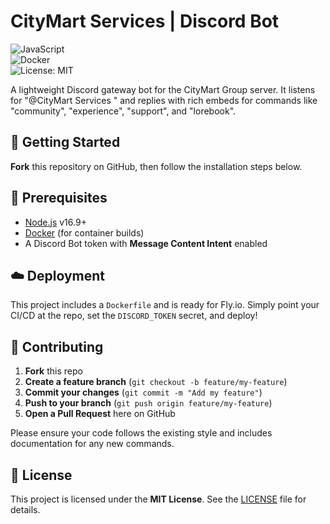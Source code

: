 # CityMart Services | Discord Bot

![JavaScript](https://img.shields.io/badge/Language-JavaScript-yellow.svg)  
![Docker](https://img.shields.io/badge/Container-Docker-blue.svg)  
![License: MIT](https://img.shields.io/badge/License-MIT-green.svg)

A lightweight Discord gateway bot for the CityMart Group server. It listens for "@CityMart Services <keyword>" and replies with rich embeds for commands like "community", "experience", "support", and "lorebook".

## 🚀 Getting Started

**Fork** this repository on GitHub, then follow the installation steps below.

## 🔧 Prerequisites

- [Node.js](https://nodejs.org/) v16.9+  
- [Docker](https://www.docker.com/) (for container builds)  
- A Discord Bot token with **Message Content Intent** enabled  

## ☁️ Deployment

This project includes a `Dockerfile` and is ready for Fly.io. Simply point your CI/CD at the repo, set the `DISCORD_TOKEN` secret, and deploy!

## 🤝 Contributing

1. **Fork** this repo  
2. **Create a feature branch** (`git checkout -b feature/my-feature`)  
3. **Commit your changes** (`git commit -m "Add my feature"`)  
4. **Push to your branch** (`git push origin feature/my-feature`)  
5. **Open a Pull Request** here on GitHub  

Please ensure your code follows the existing style and includes documentation for any new commands.

## 📄 License

This project is licensed under the **MIT License**. See the [LICENSE](LICENSE) file for details.
